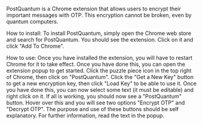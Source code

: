 PostQuantum is a Chrome extension that allows users to encrypt their important messages with OTP. This encryption cannot be broken, even by quantum computers.

How to install:
To install PostQuantum, simply open the Chrome web store and search for PostQuantum. You should see the extension. Click on it and click "Add To Chrome".

How to use:
Once you have installed the extension, you will have to restart Chrome for it to take effect. Once you have done this, you can open the extension popup to get started. Click the puzzle piece icon in the top right of Chrome, then click on "PostQuantum". Click the "Get a New Key" button to get a new encryption key, then click "Load Key" to be able to use it. Once you have done this, you can now select some text (it must be editable) and right click on it. If all is working, you should now see a "PostQuantum" button. Hover over this and you will see two options "Encrypt OTP" and "Decrypt OTP". The purpose and use of these buttons should be self explanatory. For further information, read the text in the popup.